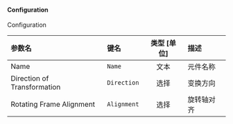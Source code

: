 <!--
DO NOT EDIT THIS FILE DIRECTLY.
This file is generated by tools/comp-docs.js.
All changes will be overwritten by regeneration.
-->

<slot class="model-parameters">

#### Configuration

Configuration

| 参数名 | 键名 | 类型 [单位] | 描述 |
|:------ |:---- |:-----------:|:---- |
| Name | `Name` | 文本 | 元件名称 |
| Direction of Transformation | `Direction` | 选择 | 变换方向 |
| Rotating Frame Alignment | `Alignment` | 选择 | 旋转轴对齐 |


</slot>
